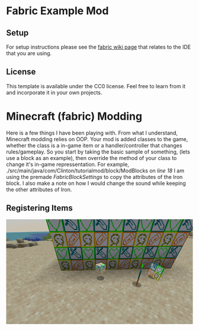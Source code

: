 # Fabric Example Mod

## Setup

For setup instructions please see the [fabric wiki page](https://fabricmc.net/wiki/tutorial:setup) that relates to the IDE that you are using.

## License

This template is available under the CC0 license. Feel free to learn from it and incorporate it in your own projects.

# Minecraft (fabric) Modding

Here is a few things I have been playing with. From what I understand, Minecraft modding relies on OOP. Your mod is added classes to the game, whether the class is a in-game item or a handler/controller that changes rules/gameplay. So you start by taking the basic sample of something, (lets use a block as an example), then override the method of your class to change it's in-game repressentation. For example, ./src/main/java/com/Clinton/tutorialmod/block/ModBlocks on _line 18_ I am using the premade _FabricBlockSettings_ to copy the attributes of the Iron block. I also make a note on how I would change the sound while keeping the other attributes of Iron. 

## Registering Items

![items](./img/2024-07-05_22.58.33.png)